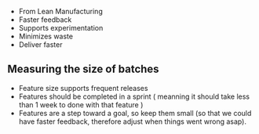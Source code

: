 - From Lean Manufacturing
- Faster feedback
- Supports experimentation
- Minimizes waste
- Deliver faster

## Measuring the size of batches
- Feature size supports frequent releases
- Features should be completed in a sprint ( meanning it should take less than 1 week to done with that feature )
- Features are a step toward a goal, so keep them small (so that we could have faster feedback, therefore adjust when things went wrong asap).
